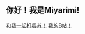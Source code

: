 <link rel="shortcut icon" href="/favicon.ico">

## 你好！我是Miyarimi!
<a href="https://osu.ppy.sh/users/34246155" target="_blank">   和我一起打奥苏！</a>     <a href="https://space.bilibili.com/1376787360?spm_id_from=333.788.0.0" target="_blank">  我的B站！</a>   

